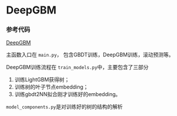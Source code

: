 # DeepGBM

### 参考代码

[DeepGBM](https://github.com/motefly/DeepGBM)

主函数入口在 `main.py`， 包含GBDT训练，DeepGBM训练，滚动预测等。

DeepGBM训练流程在 `train_models.py`中，主要包含了三部分

1. 训练LightGBM获得树；
2. 训练树的叶子节点embedding；
3. 训练gbdt2NN拟合刚才训练好的embedding。

`model_components.py`是对训练好的树的结构的解析
